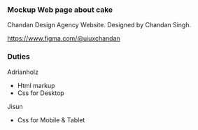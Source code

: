 ### Mockup Web page about cake
Chandan Design Agency Website. Designed by Chandan Singh.

https://www.figma.com/@uiuxchandan
### Duties
Adrianholz
- Html markup
- Css for Desktop

Jisun 
- Css for Mobile & Tablet
